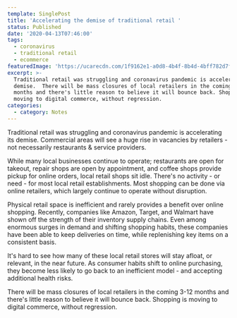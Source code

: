 ```yaml
---
template: SinglePost
title: 'Accelerating the demise of traditional retail '
status: Published
date: '2020-04-13T07:46:00'
tags:
  - coronavirus
  - traditional retail
  - ecommerce
featuredImage: 'https://ucarecdn.com/1f9162e1-a0d8-4b4f-8b4d-4bff782d7ff0/'
excerpt: >-
  Traditional retail was struggling and coronavirus pandemic is accelerating its
  demise.  There will be mass closures of local retailers in the coming 3-12
  months and there's little reason to believe it will bounce back. Shopping is
  moving to digital commerce, without regression.
categories:
  - category: Notes
---
```

Traditional retail was struggling and coronavirus pandemic is accelerating its demise.  Commercial areas will see a huge rise in vacancies by retailers - not necessarily restaurants & service providers.

While many local businesses continue to operate; restaurants are open for takeout, repair shops are open by appointment, and coffee shops provide pickup for online orders, local retail shops sit idle. There's no activity - or need - for most local retail establishments. Most shopping can be done via online retailers, which largely continue to operate without disruption.

Physical retail space is inefficient and rarely provides a benefit over online shopping. Recently, companies like Amazon, Target, and Walmart have shown off the strength of their inventory supply chains. Even among enormous surges in demand and shifting shopping habits, these companies have been able to keep deliveries on time, while replenishing key items on a consistent basis.

It's hard to see how many of these local retail stores will stay afloat, or relevant, in the near future. As consumer habits shift to online purchasing, they become less likely to go back to an inefficient model - and accepting additional health risks.

There will be mass closures of local retailers in the coming 3-12 months and there's little reason to believe it will bounce back. Shopping is moving to digital commerce, without regression.
